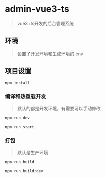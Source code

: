 # admin-vue3-ts

> vue3+ts开发的后台管理系统



## 环境

> 设置了开发环境和生成环境的.env



## 项目设置

```sh
npm install
```

### 编译和热重载开发

> 默认的都是开发环境，有需要可以手动修改

```sh
npm run dev

npm run start
```

### 打包

> 默认是生产环境

```sh
npm run build

npm run build:dev
```

